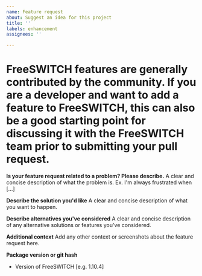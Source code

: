 ```yaml
---
name: Feature request
about: Suggest an idea for this project
title: ''
labels: enhancement
assignees: ''

---
```


# FreeSWITCH features are generally contributed by the community.  If you are a developer and want to add a feature to FreeSWITCH, this can also be a good starting point for discussing it with the FreeSWITCH team prior to submitting your pull request.

**Is your feature request related to a problem? Please describe.**
A clear and concise description of what the problem is. Ex. I'm always frustrated when [...]

**Describe the solution you'd like**
A clear and concise description of what you want to happen.

**Describe alternatives you've considered**
A clear and concise description of any alternative solutions or features you've considered.

**Additional context**
Add any other context or screenshots about the feature request here.

**Package version or git hash**
- Version of FreeSWITCH [e.g. 1.10.4]
